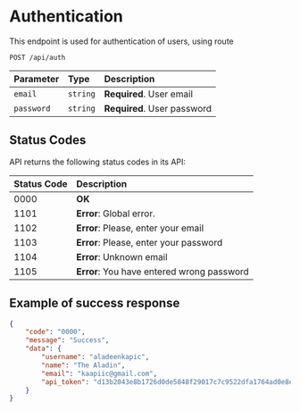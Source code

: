 # Authentication

This endpoint is used for authentication of users, using route

```http
POST /api/auth
```

| Parameter  | Type | Description                    |
|:-----------| :--- |:-------------------------------|
| `email`    | `string` | **Required**. User email   |
| `password` | `string` | **Required**. User password|


## Status Codes

API returns the following status codes in its API:

| Status Code | Description                                    |
|:------------|:-----------------------------------------------|
| 0000        | **OK**                                         |
| 1101        | **Error**: Global error.                       |
| 1102        | **Error**: Please, enter your email            |
| 1103        | **Error**: Please, enter your password         |
| 1104        | **Error**: Unknown email                       |
| 1105        | **Error**: You have entered wrong password     |


## Example of success response

```json
{
    "code": "0000",
    "message": "Success",
    "data": {
        "username": "aladeenkapic",
        "name": "The Aladin",
        "email": "kaapiic@gmail.com",
        "api_token": "d13b2043e8b1726d0de5848f29017c7c9522dfa1764ad0e8e9b5085adbfb4165"
    }
}
```
